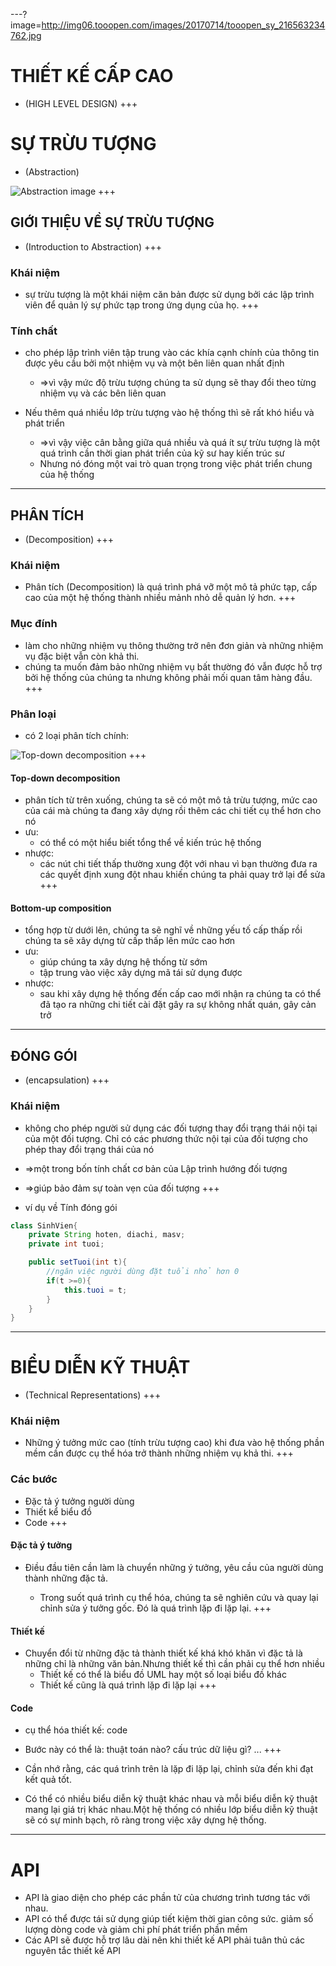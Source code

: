 ---?image=http://img06.tooopen.com/images/20170714/tooopen_sy_216563234762.jpg

# THIẾT KẾ CẤP CAO
- (HIGH LEVEL DESIGN)
+++

# SỰ TRỪU TƯỢNG
- (Abstraction)

![Abstraction image](https://previews.123rf.com/images/sylverarts/sylverarts1710/sylverarts171000027/87383661-mechanical-engineering-technology-vector-abstract-background-cybernetic-abstraction-with-innovative-.jpg)
+++

## GIỚI THIỆU VỀ SỰ TRỪU TƯỢNG
- (Introduction to Abstraction)
+++
### Khái niệm

- sự trừu tượng là một khái niệm căn bản được sử dụng bởi các lập trình viên để quản lý sự phức tạp trong ứng dụng của họ.
+++

### Tính chất

- cho phép lập trình viên tập trung vào các khía cạnh chính của thông tin được yêu cầu bởi một nhiệm vụ và một bên liên quan nhất định
  - =>vì vậy mức độ trừu tượng chúng ta sử dụng sẽ thay đổi theo từng nhiệm vụ và các bên liên quan
  
- Nếu thêm quá nhiều lớp trừu tượng vào hệ thống thì sẽ rất khó hiểu và phát triển
  - =>vì vậy việc cân bằng giữa quá nhiều và quá ít sự trừu tượng là một quá trình cần thời gian phát triển của kỹ sư  hay kiến trúc sư
  - Nhưng nó đóng một vai trò quan trọng trong việc phát triển chung của hệ thống
---

## PHÂN TÍCH
- (Decomposition)
+++

### Khái niệm 

- Phân tích (Decomposition) là quá trình phá vỡ một mô tả phức tạp, cấp cao của một hệ thống thành nhiều mảnh nhỏ dễ quản lý hơn.
+++

### Mục đính

- làm cho những nhiệm vụ thông thường trở nên đơn giản và những nhiệm vụ đặc biệt vẫn còn khả thi.
- chúng ta muốn đảm bảo những nhiệm vụ bất thường đó vẫn được hỗ trợ bởi hệ thống của chúng ta nhưng không phải mối quan tâm hàng đầu.
+++

### Phân loại

- có 2 loại phân tích chính:

![Top-down decomposition](http://cdn.expertz.me/wp-content/uploads/TopDownAndBottomUpFeatureImage.jpg)
+++

#### Top-down decomposition
  - phân tích từ trên xuống, chúng ta sẽ có một mô tả trừu tượng, mức cao của cái mà chúng ta đang xây dựng rồi thêm các chi tiết cụ thể hơn cho nó 
  - ưu:
    - có thể có một hiểu biết tổng thể về kiến trúc hệ thống
  - nhược:
    - các nút chi tiết thấp thường xung đột với nhau vì bạn thường đưa ra các quyết định xung đột nhau khiến chúng ta phải quay trở lại để sửa
+++

#### Bottom-up composition
- tổng hợp từ dưới lên, chúng ta sẽ nghĩ về những yếu tố cấp thấp rồi chúng ta sẽ xây dựng  từ cấp thấp lên mức cao hơn
- ưu:
  - giúp chúng ta xây dựng hệ thống từ sớm
  - tập trung vào việc xây dựng mã tái sử dụng được
- nhược:
  - sau khi xây dựng hệ thống đến cấp cao mới nhận ra chúng ta có thể đã tạo ra những chi tiết cài đặt gây ra sự không nhất quán, gây cản trở
---

## ĐÓNG GÓI
- (encapsulation)
+++

### Khái niệm

-  không cho phép người sử dụng các đối tượng thay đổi trạng thái nội tại của một đối tượng. Chỉ có các phương thức nội tại của đối tượng cho phép thay đổi trạng thái của nó

- =>một trong bốn tính chất cơ bản của Lập trình hướng đối tượng

- =>giúp bảo đảm sự toàn vẹn của đối tượng
+++

- ví dụ về Tính đóng gói

```Java
class SinhVien{
    private String hoten, diachi, masv;
    private int tuoi;

    public setTuoi(int t){
        //ngăn việc người dùng đặt tuổi nhỏ hơn 0
        if(t >=0){
            this.tuoi = t;
        }
    }
}
```
---

# BIỂU DIỄN KỸ THUẬT
- (Technical Representations)
+++
### Khái niệm

- Những ý tưởng mức cao (tính trừu tượng cao) khi đưa vào hệ thống phần mềm cần được cụ thể hóa trở thành những nhiệm vụ khả thi.
+++
### Các bước

- Đặc tả ý tưởng người dùng
- Thiết kể biểu đồ
- Code
+++

#### Đặc tả ý tưởng

- Điều đầu tiên cần làm là chuyển những ý tưởng, yêu cầu của người dùng thành những đặc tả.

  - Trong suốt quá trình cụ thể hóa, chúng ta sẽ nghiên cứu và quay lại chỉnh sửa ý tưởng gốc. Đó là quá trình lặp đi lặp lại.
+++
#### Thiết kế
- Chuyển đổi từ những đặc tả thành thiết kế khá khó khăn vì đặc tả là những chỉ là những văn bản.Nhưng thiết kế thì cần phải cụ thể hơn nhiều
  - Thiết kế có thể là biểu đồ UML hay một số loại biểu đồ khác
  - Thiết kế cũng là quá trình lặp đi lặp lại
+++
#### Code

- cụ thể hóa thiết kế: code
- Bước này có thể là: thuật toán nào? cấu trúc dữ liệu gì? ...
+++

- Cần nhớ rằng, các quá trình trên là lặp đi lặp lại, chỉnh sửa đến khi đạt kết quả tốt.

- Có thể có nhiều biểu diễn kỹ thuật khác nhau và mỗi biểu diễn kỹ thuật mang lại giá trị khác nhau.Một hệ thống có nhiều lớp biểu diễn kỹ thuật sẽ có sự minh bạch, rõ ràng trong việc xây dựng hệ thống.
--- 

# API

- API là giao diện cho phép các phần tử của chương trình tương tác với nhau.
- API có thể được tái sử dụng giúp tiết kiệm thời gian công sức. giảm số lượng dòng code và giảm chi phí phát triển phần mềm
- Các API sẽ được hỗ trợ lâu dài nên khi thiết kế API phải tuân thủ các nguyên tắc thiết kế API

